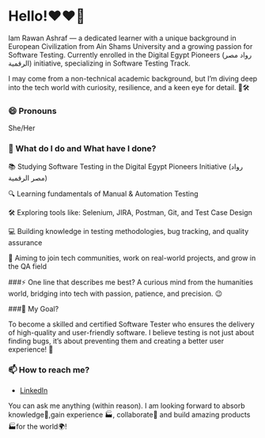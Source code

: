 # Hello!❤❤👋
Iam Rawan Ashraf — a dedicated learner with a unique background in European Civilization from Ain Shams University and a growing passion for Software Testing. Currently enrolled in the Digital Egypt Pioneers (رواد مصر الرقمية) initiative, specializing in Software Testing Track.

I may come from a non-technical academic background, but I’m diving deep into the tech world with curiosity, resilience, and a keen eye for detail. 🐞🛠️

### 😄 Pronouns
She/Her

### 🌱 What do I do and What have I done? 
📚 Studying Software Testing in the Digital Egypt Pioneers Initiative (رواد مصر الرقمية)

🔍 Learning fundamentals of Manual & Automation Testing

🛠️ Exploring tools like: Selenium, JIRA, Postman, Git, and Test Case Design

💻 Building knowledge in testing methodologies, bug tracking, and quality assurance

🤝 Aiming to join tech communities, work on real-world projects, and grow in the QA field



###⚡ One line that describes me best? 
A curious mind from the humanities world, bridging into tech with passion, patience, and precision. 😉


###🎯 My Goal?

To become a skilled and certified Software Tester who ensures the delivery of high-quality and user-friendly software. I believe testing is not just about finding bugs, it’s about preventing them and creating a better user experience! 💫

### 📫 How to reach me?
- [LinkedIn](https://www.linkedin.com/in/rawan-ashraf-a34941294/) 


You can ask me anything (within reason). I am looking forward to absorb knowledge🧠,gain experience 🏭, collaborate🤝 and build amazing products 🏭for the world🌍!
